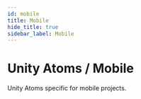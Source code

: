 ```yaml
---
id: mobile
title: Mobile
hide_title: true
sidebar_label: Mobile
---
```


# Unity Atoms / Mobile

Unity Atoms specific for mobile projects.

